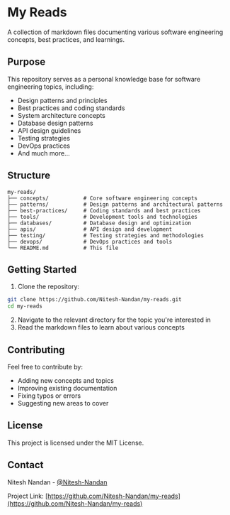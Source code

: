 # My Reads

A collection of markdown files documenting various software engineering concepts, best practices, and learnings.

## Purpose

This repository serves as a personal knowledge base for software engineering topics, including:
- Design patterns and principles
- Best practices and coding standards
- System architecture concepts
- Database design patterns
- API design guidelines
- Testing strategies
- DevOps practices
- And much more...

## Structure

```
my-reads/
├── concepts/           # Core software engineering concepts
├── patterns/           # Design patterns and architectural patterns
├── best-practices/     # Coding standards and best practices
├── tools/              # Development tools and technologies
├── databases/          # Database design and optimization
├── apis/               # API design and development
├── testing/            # Testing strategies and methodologies
├── devops/             # DevOps practices and tools
└── README.md           # This file
```

## Getting Started

1. Clone the repository:
```bash
git clone https://github.com/Nitesh-Nandan/my-reads.git
cd my-reads
```

2. Navigate to the relevant directory for the topic you're interested in
3. Read the markdown files to learn about various concepts

## Contributing

Feel free to contribute by:
- Adding new concepts and topics
- Improving existing documentation
- Fixing typos or errors
- Suggesting new areas to cover

## License

This project is licensed under the MIT License.

## Contact

Nitesh Nandan - [@Nitesh-Nandan](https://github.com/Nitesh-Nandan)

Project Link: [https://github.com/Nitesh-Nandan/my-reads](https://github.com/Nitesh-Nandan/my-reads)

